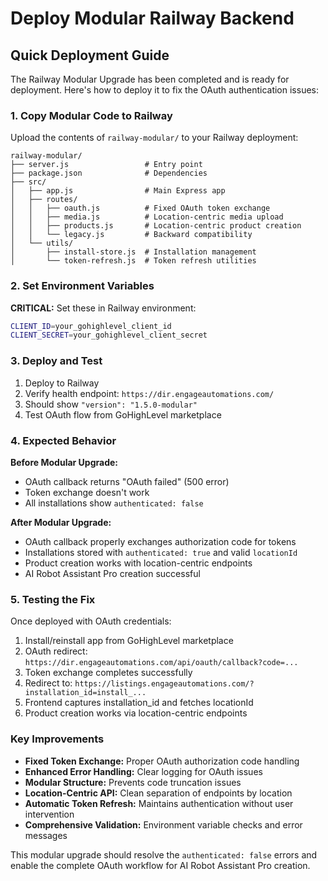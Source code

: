 # Deploy Modular Railway Backend

## Quick Deployment Guide

The Railway Modular Upgrade has been completed and is ready for deployment. Here's how to deploy it to fix the OAuth authentication issues:

### 1. Copy Modular Code to Railway

Upload the contents of `railway-modular/` to your Railway deployment:

```
railway-modular/
├── server.js                 # Entry point
├── package.json              # Dependencies
├── src/
│   ├── app.js                # Main Express app
│   ├── routes/
│   │   ├── oauth.js          # Fixed OAuth token exchange
│   │   ├── media.js          # Location-centric media upload
│   │   ├── products.js       # Location-centric product creation
│   │   └── legacy.js         # Backward compatibility
│   └── utils/
│       ├── install-store.js  # Installation management
│       └── token-refresh.js  # Token refresh utilities
```

### 2. Set Environment Variables

**CRITICAL:** Set these in Railway environment:

```bash
CLIENT_ID=your_gohighlevel_client_id
CLIENT_SECRET=your_gohighlevel_client_secret
```

### 3. Deploy and Test

1. Deploy to Railway
2. Verify health endpoint: `https://dir.engageautomations.com/`
3. Should show `"version": "1.5.0-modular"`
4. Test OAuth flow from GoHighLevel marketplace

### 4. Expected Behavior

**Before Modular Upgrade:**
- OAuth callback returns "OAuth failed" (500 error)
- Token exchange doesn't work
- All installations show `authenticated: false`

**After Modular Upgrade:**
- OAuth callback properly exchanges authorization code for tokens
- Installations stored with `authenticated: true` and valid `locationId`
- Product creation works with location-centric endpoints
- AI Robot Assistant Pro creation successful

### 5. Testing the Fix

Once deployed with OAuth credentials:

1. Install/reinstall app from GoHighLevel marketplace
2. OAuth redirect: `https://dir.engageautomations.com/api/oauth/callback?code=...`
3. Token exchange completes successfully
4. Redirect to: `https://listings.engageautomations.com/?installation_id=install_...`
5. Frontend captures installation_id and fetches locationId
6. Product creation works via location-centric endpoints

### Key Improvements

- **Fixed Token Exchange:** Proper OAuth authorization code handling
- **Enhanced Error Handling:** Clear logging for OAuth issues
- **Modular Structure:** Prevents code truncation issues
- **Location-Centric API:** Clean separation of endpoints by location
- **Automatic Token Refresh:** Maintains authentication without user intervention
- **Comprehensive Validation:** Environment variable checks and error messages

This modular upgrade should resolve the `authenticated: false` errors and enable the complete OAuth workflow for AI Robot Assistant Pro creation.